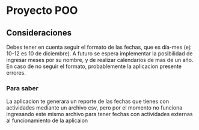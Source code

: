 # Proyecto POO

## Consideraciones
Debes tener en cuenta seguir el formato de las fechas, que es día-mes (ej: 10-12 es 10 de diciembre). A futuro se espera implementar la posibilidad de ingresar meses por su nombre,
y de realizar calendarios de mas de un año.
En caso de no seguir el formato, probablemente la aplicacion presente errores.


### Para saber
La aplicacion te generara un reporte de las fechas que tienes con actividades mediante un archivo csv, pero por el momento no funciona ingresando este mismo archivo para tener
fechas con actividades externas al funcionamiento de la aplicaion

### 

